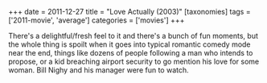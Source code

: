 +++
date = 2011-12-27
title = "Love Actually (2003)"
[taxonomies]
tags = ['2011-movie', 'average']
categories = ['movies']
+++

There's a delightful/fresh feel to it and there's a bunch of fun
moments, but the whole thing is spoilt when it goes into typical
romantic comedy mode near the end, things like dozens of people
following a man who intends to propose, or a kid breaching airport
security to go mention his love for some woman. Bill Nighy and his manager
were fun to watch.
